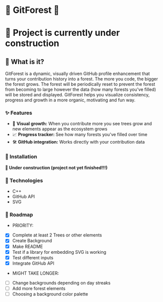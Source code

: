 # 🌲 GitForest 🌲

# 🚧 Project is currently under construction

## 🤨 What is it?

GitForest is a dynamic, visually driven GitHub profile enhancement that
turns your contribution history into a forest. The more you code, the
bigger the forest grows. The forest will be periodically reset to prevent
the forest from becoming to large however the data (how many forests you've
filled) will be stored and displayed. GitForest helps you visualize
consistency, progress and growth in a more organic, motivating and fun
way.

### ✨ Features

 - 🌳 **Visual growth:** When you contribute more you see trees grow 
and new elements appear as the ecosystem grows
 - 📈 **Progress tracker:** See how many forests you've filled over time
 - 🛠️ **GitHub integration:** Works directly with your contribution data

### 🚀 Installation

**🚧 Under construction (project not yet finished!!!)**

### 🧩 Technologies

- C++
- GitHub API
- SVG

### 📅 Roadmap

- PRIORITY:
- [X] Complete at least 2 Trees or other elements
- [X] Create Background
- [X] Make README
- [X] Test if a library for embedding SVG is working
- [X] Test different inputs
- [X] Integrate GitHub API
- MIGHT TAKE LONGER:
- [ ] Change backgrounds depending on day streaks
- [ ] Add more forest elements
- [ ] Choosing a background color palette